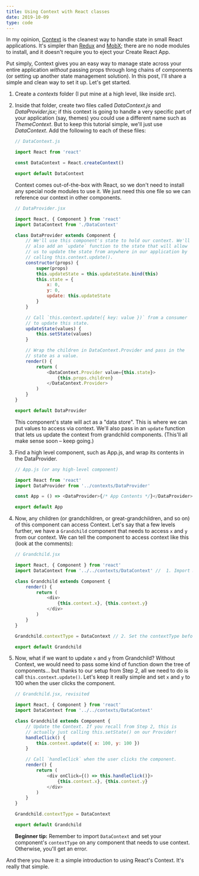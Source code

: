 ```yaml
---
title: Using Context with React classes
date: 2019-10-09
type: code
---
```


In my opinion, [Context](https://reactjs.org/docs/context.html) is the cleanest way to handle state in small React applications. It's simpler than [Redux](https://redux.js.org/) and [MobX](https://mobx.js.org/README.html); there are no node modules to install, and it doesn't require you to eject your Create React App.

Put simply, Context gives you an easy way to manage state across your entire application _without_ passing props through long chains of components (or setting up another state management solution). In this post, I'll share a simple and clean way to set it up. Let's get started.

1. Create a _contexts_ folder (I put mine at a high level, like inside _src_).

2. Inside that folder, create two files called _DataContext.js_ and _DataProvider.jsx_; if this context is going to handle a very specific part of your application (say, themes) you could use a different name such as _ThemeContext_. But to keep this tutorial simple, we'll just use _DataContext_. Add the following to each of these files:

	```js
	// DataContext.js

	import React from 'react'

	const DataContext = React.createContext()

	export default DataContext
	```

	<aside>

	Context comes out-of-the-box with React, so we don't need to install any special node modules to use it. We just need this one file so we can reference our context in other components.

	</aside>

	```js
	// DataProvider.jsx

	import React, { Component } from 'react'
	import DataContext from './DataContext'

	class DataProvider extends Component {
		// We'll use this component's state to hold our context. We'll
		// also add an `update` function to the state that will allow
		// us to update the state from anywhere in our application by
		// calling this.context.update().
		constructor(props) {
			super(props)
			this.updateState = this.updateState.bind(this)
			this.state = {
				x: 0,
				y: 0,
				update: this.updateState
			}
		}

		// Call `this.context.update({ key: value })` from a consumer
		// to update this state.
		updateState(values) {
			this.setState(values)
		}

		// Wrap the children in DataContext.Provider and pass in the
		// state as a value.
		render() {
			return (
				<DataContext.Provider value={this.state}>
					{this.props.children}
				</DataContext.Provider>
			)
		}
	}

	export default DataProvider
	```

	<aside>

	This component's state will act as a "data store". This is where we can put values to access via context. We'll also pass in an `update` function that lets us update the context from grandchild components. (This'll all make sense soon – keep going.)

	</aside>

3. Find a high level component, such as App.js, and wrap its contents in the DataProvider.

	```js
	// App.js (or any high-level component)

	import React from 'react'
	import DataProvider from '../contexts/DataProvider'

	const App = () => <DataProvider>{/* App Contents */}</DataProvider>

	export default App
	```

4. Now, any children (or grandchildren, or great-grandchildren, and so on) of this component can access Context. Let's say that a few levels further, we have a `Grandchild` component that needs to access `x` and `y` from our context. We can tell the component to access context like this (look at the comments):

	```js
	// Grandchild.jsx

	import React, { Component } from 'react'
	import DataContext from '../../contexts/DataContext' //  1. Import DataContext

	class Grandchild extends Component {
		render() {
			return (
				<div>
					{this.context.x}, {this.context.y}
				</div>
			)
		}
	}

	Grandchild.contextType = DataContext // 2. Set the contextType before exporting the component

	export default Grandchild
	```

5. Now, what if we want to update `x` and `y` from Grandchild? Without Context, we would need to pass some kind of function down the tree of components... but thanks to our setup from Step 2, all we need to do is call `this.context.update()`. Let's keep it really simple and set `x` and `y` to 100 when the user clicks the component.

	```js
	// Grandchild.jsx, revisited

	import React, { Component } from 'react'
	import DataContext from '../../contexts/DataContext'

	class Grandchild extends Component {
		// Update the Context. If you recall from Step 2, this is
		// actually just calling this.setState() on our Provider!
		handleClick() {
			this.context.update({ x: 100, y: 100 })
		}

		// Call `handleClick` when the user clicks the component.
		render() {
			return (
				<div onClick={() => this.handleClick()}>
					{this.context.x}, {this.context.y}
				</div>
			)
		}
	}

	Grandchild.contextType = DataContext

	export default Grandchild
	```

	<aside>

	**Beginner tip:** Remember to import `DataContext` and set your component's `contextType` on any component that needs to use context. Otherwise, you'll get an error.

	</aside>

And there you have it: a simple introduction to using React's Context. It's really that simple.
